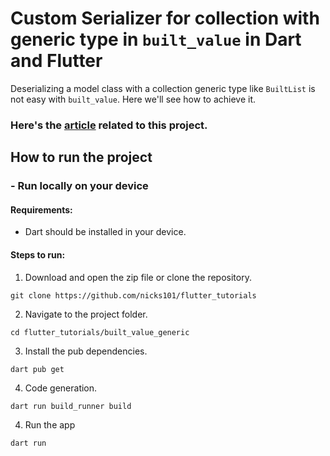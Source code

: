 # Custom Serializer for collection with generic type in `built_value` in Dart and Flutter

Deserializing a model class with a collection generic type like `BuiltList` is not easy with `built_value`.
Here we'll see how to achieve it.


### Here's the [article](https://blog.nikkigoel.com/custom-serializer-with-builtvalue-in-dart-and-flutter) related to this project.


## How to run the project

### - Run locally on your device

#### Requirements:
- Dart should be installed in your device.

#### Steps to run:

1. Download and open the zip file or clone the repository.

```
git clone https://github.com/nicks101/flutter_tutorials
```

2. Navigate to the project folder.

```
cd flutter_tutorials/built_value_generic
```

3. Install the pub dependencies.
```
dart pub get
```

4. Code generation.

```
dart run build_runner build
```

4. Run the app
```
dart run
```